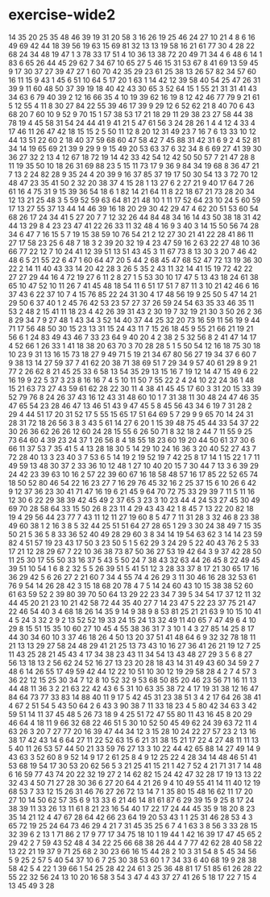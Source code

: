 # exercise-wide2
14
35
20
25
35
48
46
39
19
31
20
58
3
16
26
19
25
46
24
27
10
21
4
8
6
16
49
69
42
44
18
39
56
19
63
15
69
81
32
13
13
19
58
16
21
61
77
30
4
28
22
68
24
34
48
19
47
1
3
78
33
17
51
4
10
36
13
38
72
20
49
71
34
4
6
48
6
14
1
83
6
65
26
44
45
29
62
7
34
67
10
65
27
5
46
15
31
53
67
8
41
69
13
59
45
9
17
30
37
27
39
47
27
1
60
70
42
35
29
23
61
25
38
13
26
57
82
34
57
60
16
11
15
9
43
1
45
6
51
10
64
5
17
20
1
63
1
14
42
12
39
58
40
54
25
47
26
31
39
9
11
60
48
50
37
39
19
18
40
42
43
30
65
3
52
64
15
1
55
21
31
31
41
43
34
63
6
79
40
39
2
12
16
66
35
4
10
19
39
62
16
19
8
12
42
46
77
79
9
21
61
5
12
55
4
11
8
30
27
84
22
55
39
46
17
39
9
29
12
6
52
62
21
8
40
70
6
43
68
20
7
60
10
9
52
9
70
15
1
57
38
53
17
21
18
29
11
29
38
23
27
58
44
38
78
19
4
45
58
31
54
24
44
41
9
41
21
5
47
61
56
3
24
28
26
1
4
4
12
4
33
4
17
46
11
26
47
42
18
15
15
2
5
50
11
12
8
20
12
31
49
23
7
16
7
6
13
33
10
12
44
13
51
22
60
2
18
40
37
59
68
60
47
58
42
7
45
88
31
42
31
6
9
2
4
52
81
34
14
19
65
69
21
39
9
29
9
9
15
49
20
53
63
37
6
32
34
8
6
69
27
41
39
30
36
27
32
2
13
4
12
67
18
72
19
14
42
33
42
54
12
42
50
50
57
7
21
47
28
8
11
19
35
50
10
18
26
31
69
88
23
5
15
11
73
17
9
36
9
84
34
19
68
8
36
47
21
7
13
2
24
82
28
9
35
24
4
20
39
9
16
37
85
37
19
17
50
30
54
13
3
72
70
12
48
47
23
35
41
50
2
32
20
38
37
4
15
28
1
13
27
6
2
27
21
9
40
17
64
7
26
61
16
4
75
31
9
15
39
36
54
18
6
1
82
14
21
64
11
8
22
18
67
21
73
28
20
34
12
13
21
25
48
3
5
59
52
59
63
64
81
21
48
10
1
11
17
52
64
23
10
24
5
60
59
17
13
27
55
37
13
44
14
46
39
16
18
20
29
30
42
29
47
4
62
20
51
53
60
54
68
26
17
24
34
41
5
27
20
7
7
12
32
26
44
84
48
34
16
14
43
50
38
18
31
42
44
13
29
8
4
23
23
47
41
22
26
33
11
32
48
4
16
9
3
40
3
14
15
50
56
74
28
34
6
47
7
16
15
5
7
19
15
38
59
10
76
54
21
2
12
27
30
21
41
22
28
41
86
11
27
17
58
23
25
6
48
7
18
3
2
39
20
32
19
4
23
47
59
16
2
63
22
27
48
10
36
66
77
22
12
7
10
24
41
12
39
51
13
51
43
45
3
11
67
73
8
13
30
3
20
7
46
42
48
6
5
21
55
22
6
47
1
60
64
47
20
5
44
2
68
45
47
68
52
47
72
13
19
36
30
22
2
14
11
40
43
33
14
20
42
28
3
26
5
35
2
43
11
32
14
41
15
19
72
42
22
27
27
29
44
16
4
72
19
27
6
11
2
8
27
1
5
53
30
10
17
47
5
13
43
18
24
61
38
65
10
47
52
10
11
26
7
41
45
48
18
54
11
6
51
17
51
7
87
11
3
10
21
42
46
6
16
37
43
6
22
37
10
7
4
15
76
85
22
24
31
30
4
17
48
56
19
9
25
50
5
47
14
21
29
50
6
37
40
1
2
45
76
42
53
23
57
27
37
26
59
24
54
63
35
33
46
35
11
53
2
48
2
15
41
11
18
23
4
42
26
39
31
43
2
30
19
7
32
19
21
30
3
50
26
2
36
8
29
34
7
9
27
48
1
43
34
3
52
14
40
37
44
25
32
20
73
16
59
11
56
19
9
44
71
17
56
48
50
30
15
23
13
31
15
24
43
11
7
15
26
18
45
9
55
21
66
21
19
21
56
6
1
24
83
49
43
46
7
33
23
64
9
40
20
4
2
38
2
5
32
56
8
2
41
47
14
17
4
52
66
1
26
33
1
41
18
38
20
63
70
3
70
28
28
5
1
5
50
54
12
16
18
75
30
18
10
23
9
31
13
16
15
73
18
27
9
49
71
5
19
21
34
67
80
56
27
19
34
37
6
60
7
9
38
13
14
27
59
37
7
41
62
20
38
71
38
69
51
7
29
34
9
57
40
61
29
8
9
21
77
2
26
62
8
21
45
25
33
6
58
13
54
35
29
13
15
16
7
19
12
14
47
15
49
6
22
16
19
9
22
5
37
3
23
8
16
16
7
4
5
10
11
50
7
55
22
2
4
24
10
22
24
36
1
48
15
21
63
73
27
43
59
61
62
28
22
30
11
4
38
41
45
45
17
60
3
31
20
15
33
39
52
79
76
8
24
26
37
43
16
12
43
31
48
60
10
1
7
31
38
11
30
48
24
47
46
35
47
65
54
23
28
46
47
13
46
51
43
9
47
45
5
8
45
56
43
34
6
19
7
31
28
2
29
4
44
51
17
20
31
52
17
5
55
15
65
17
51
64
69
5
7
29
9
9
65
70
14
24
31
28
31
72
18
26
56
3
8
3
43
5
61
14
27
6
20
1
15
39
48
75
45
44
33
54
37
22
30
26
36
62
26
26
12
60
24
28
15
55
6
26
50
71
8
32
18
2
44
7
11
55
9
25
73
64
60
4
39
23
24
37
1
26
56
8
4
18
55
18
23
60
19
20
44
50
61
37
30
6
66
11
37
53
7
35
41
5
4
13
28
18
30
5
14
29
10
24
16
36
3
20
40
52
27
43
7
72
28
40
13
3
23
40
3
7
53
6
5
14
19
2
19
52
19
7
42
25
8
17
14
1
15
22
1
7
11
49
59
13
48
30
37
2
33
36
10
12
48
1
27
10
40
20
15
7
30
44
7
13
3
6
39
29
24
42
23
39
63
10
16
2
57
22
39
60
67
16
18
58
48
57
16
17
85
22
52
65
74
18
50
52
80
46
54
22
16
23
27
7
16
29
76
45
32
16
2
25
37
15
6
10
26
6
42
9
12
37
36
23
30
41
71
47
16
19
6
21
45
9
64
70
72
75
33
29
39
7
11
5
11
16
12
30
6
22
29
38
39
42
45
49
2
37
65
3
23
3
10
23
44
4
24
53
27
45
30
49
69
70
28
58
64
33
15
50
26
8
23
11
4
29
43
43
42
1
8
45
7
13
22
20
82
18
19
4
29
56
44
23
77
7
43
11
12
11
27
19
60
8
5
47
7
11
31
28
3
32
46
8
23
38
49
60
38
1
2
16
3
8
5
32
44
25
51
51
64
27
28
65
1
29
3
30
24
38
49
7
15
35
50
21
5
36
5
8
33
36
52
40
49
28
29
60
3
8
34
14
19
54
63
62
3
14
14
23
59
82
4
51
57
19
23
43
17
50
3
23
50
5
1
5
62
29
3
24
29
5
22
40
43
76
2
5
33
17
21
12
28
29
67
7
22
10
36
38
73
87
50
36
27
53
19
42
64
3
9
37
42
28
50
11
25
30
17
55
50
33
16
37
5
43
5
50
24
7
38
43
32
63
44
26
45
8
22
49
45
39
51
10
54
1
6
8
2
32
5
5
26
39
51
5
41
51
12
3
28
33
37
8
17
21
30
65
17
16
36
29
42
5
6
26
27
2
21
60
7
34
4
55
74
4
26
29
3
11
30
46
16
28
32
53
61
76
9
54
14
26
28
42
3
15
18
68
20
78
4
7
5
14
24
60
43
10
15
38
38
52
60
61
63
59
52
2
39
80
39
70
50
64
13
29
22
23
34
7
39
5
34
54
17
37
12
11
32
44
45
20
21
23
10
21
42
58
72
44
35
40
27
7
14
23
47
5
22
23
37
75
21
47
22
46
54
40
3
4
68
18
26
14
35
9
14
9
38
9
8
53
81
25
21
21
63
9
10
15
10
41
4
5
24
3
32
2
9
2
13
52
52
19
33
24
15
24
13
32
49
11
40
65
7
47
49
6
4
10
29
8
15
51
15
35
10
60
27
10
45
4
55
38
36
31
7
3
10
1
4
3
27
85
14
25
8
17
44
30
34
60
10
3
37
46
18
26
4
50
13
20
37
51
41
48
64
6
9
32
32
78
18
11
21
13
13
29
27
58
24
48
29
41
21
25
13
73
43
10
16
27
36
41
26
21
19
12
7
25
11
43
25
28
21
45
43
4
17
34
38
23
43
11
34
54
13
43
48
27
29
3
5
6
8
27
56
13
18
13
2
56
62
24
52
16
27
13
23
20
28
18
43
14
31
49
43
60
34
59
2
7
48
6
14
26
55
17
49
59
42
44
12
22
10
51
10
30
12
19
29
58
28
4
2
7
4
57
3
36
22
12
15
25
30
34
7
12
8
10
52
32
9
53
68
50
85
20
46
23
56
71
16
11
13
44
48
11
36
3
2
21
63
22
42
43
6
5
31
10
63
35
38
72
4
17
19
31
38
12
16
47
84
64
73
77
33
83
14
88
40
11
9
17
5
42
45
31
23
38
51
3
4
2
17
64
26
38
41
4
67
2
51
54
5
43
50
64
2
6
43
3
90
38
7
11
33
18
23
4
5
80
42
34
63
3
42
59
51
14
11
37
45
48
5
26
73
18
9
4
25
51
72
47
55
80
11
43
16
45
8
20
29
46
64
4
18
11
9
66
32
68
22
46
51
5
30
10
52
50
45
49
62
24
39
63
72
11
4
63
26
3
20
7
27
77
20
16
39
47
44
34
12
3
15
28
10
24
22
27
57
23
2
13
16
38
17
42
43
14
6
64
27
11
22
52
63
15
6
21
31
38
15
21
17
22
4
27
48
11
11
13
5
40
11
26
53
57
44
50
21
33
59
76
27
13
3
10
22
44
42
65
88
14
27
49
14
9
43
63
3
52
60
8
9
52
14
9
17
2
61
25
8
4
9
12
25
22
4
28
34
14
48
46
51
41
53
68
19
54
17
30
53
20
62
56
5
3
21
25
41
15
21
1
42
7
52
4
21
71
31
7
14
48
6
16
59
77
43
74
20
22
32
19
27
2
14
62
82
15
24
42
47
32
28
17
19
13
13
22
32
43
4
50
71
27
28
30
36
6
27
20
64
4
21
26
9
4
10
49
55
41
14
11
40
12
19
68
53
7
33
12
15
26
31
46
76
27
26
72
13
14
7
1
35
80
15
48
16
62
11
17
20
27
10
14
50
62
57
35
6
9
13
33
6
21
46
14
81
61
87
6
29
39
15
9
25
8
17
24
38
39
11
33
26
13
11
61
8
21
23
16
54
40
17
22
17
24
44
45
35
9
18
20
8
23
35
14
21
12
4
47
67
28
64
42
66
23
64
19
20
53
43
1
1
25
31
46
28
53
4
3
65
72
19
25
24
64
73
46
29
4
21
7
31
45
35
25
6
7
4
1
63
3
8
56
3
33
28
15
32
39
6
2
13
1
71
86
2
17
9
77
17
34
75
18
10
1
19
44
1
42
16
39
17
47
45
65
2
29
42
2
7
59
43
52
48
4
34
22
25
66
68
38
26
44
4
7
77
42
62
28
40
58
22
13
22
21
19
37
9
71
25
68
2
30
23
66
16
15
44
28
2
10
3
31
54
8
5
45
34
56
5
9
25
2
57
5
40
54
37
10
6
7
25
30
38
53
60
1
7
34
33
6
40
68
19
9
28
38
58
42
5
4
22
1
39
66
1
54
25
28
42
24
61
3
25
36
48
81
17
51
85
61
26
28
22
55
22
32
56
24
13
10
20
16
58
3
54
3
47
4
43
37
27
41
26
5
18
17
22
7
15
4
13
45
49
3
28
